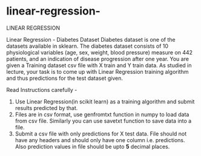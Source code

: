 # linear-regression-
LINEAR REGRESSION 

Linear Regression - Diabetes Dataset
Diabetes dataset is one of the datasets available in sklearn. The diabetes dataset consists of 10 physiological 
variables (age, sex, weight, blood pressure) 
measure on 442 patients, and an indication of disease progression after one year.
You are given a Training dataset csv file with X train and Y train data. As studied in lecture, 
your task is to come up with Linear Regression training algorithm and thus predictions for the test dataset given.

Read Instructions carefully -

1. Use Linear Regression(in scikit learn) as a training algorithm and submit results predicted by that.
2. Files are in csv format, use genfromtxt function in numpy to load data from csv file. Similarly
you can use savetxt function to save data into a file.
3. Submit a csv file with only predictions for X test data. File should not have any headers and should only have one
column i.e. predictions.  Also prediction values in file should be upto **5** decimal places.
